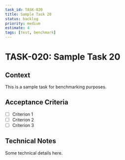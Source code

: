 ```yaml
---
task_id: TASK-020
title: Sample Task 20
status: backlog
priority: medium
estimate: 4
tags: [test, benchmark]
---
```


# TASK-020: Sample Task 20

## Context
This is a sample task for benchmarking purposes.

## Acceptance Criteria
- [ ] Criterion 1
- [ ] Criterion 2
- [ ] Criterion 3

## Technical Notes
Some technical details here.
